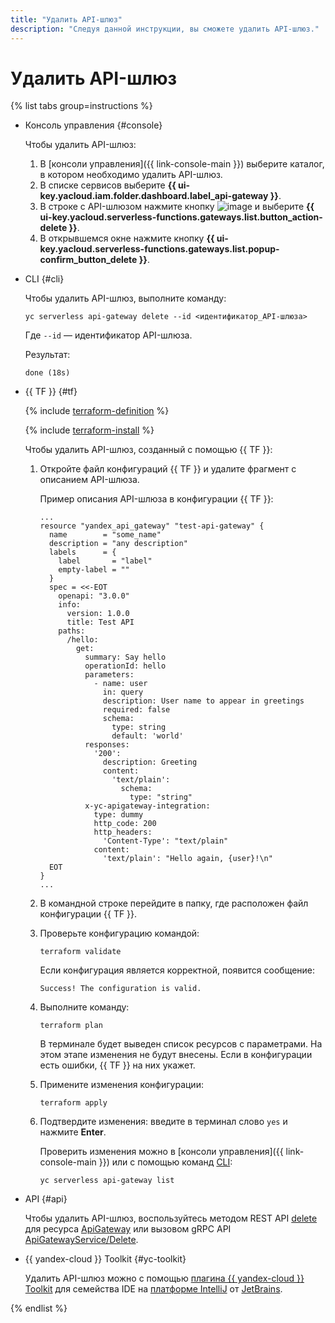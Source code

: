 ```yaml
---
title: "Удалить API-шлюз"
description: "Следуя данной инструкции, вы сможете удалить API-шлюз."
---
```


# Удалить API-шлюз

{% list tabs group=instructions %}

- Консоль управления {#console}
    
    Чтобы удалить API-шлюз:
    1. В [консоли управления]({{ link-console-main }}) выберите каталог, в котором необходимо удалить API-шлюз.
    1. В списке сервисов выберите **{{ ui-key.yacloud.iam.folder.dashboard.label_api-gateway }}**.
    1. В строке с API-шлюзом нажмите кнопку ![image](../../_assets/console-icons/ellipsis.svg) и выберите **{{ ui-key.yacloud.serverless-functions.gateways.list.button_action-delete }}**.
    1. В открывшемся окне нажмите кнопку **{{ ui-key.yacloud.serverless-functions.gateways.list.popup-confirm_button_delete }}**.

- CLI {#cli}

    Чтобы удалить API-шлюз, выполните команду: 

    ```
    yc serverless api-gateway delete --id <идентификатор_API-шлюза>
    ```

    Где `--id` — идентификатор API-шлюза.

    Результат:

    ```
    done (18s)
    ```
    
- {{ TF }} {#tf}

  {% include [terraform-definition](../../_tutorials/terraform-definition.md) %}

  {% include [terraform-install](../../_includes/terraform-install.md) %}

  Чтобы удалить API-шлюз, созданный с помощью {{ TF }}:

  1. Откройте файл конфигураций {{ TF }} и удалите фрагмент с описанием API-шлюза.

     Пример описания API-шлюза в конфигурации {{ TF }}:

     ```hcl
     ...
     resource "yandex_api_gateway" "test-api-gateway" {
       name        = "some_name"
       description = "any description"
       labels      = {
         label       = "label"
         empty-label = ""
       }
       spec = <<-EOT
         openapi: "3.0.0"
         info:
           version: 1.0.0
           title: Test API
         paths:
           /hello:
             get:
               summary: Say hello
               operationId: hello
               parameters:
                 - name: user
                   in: query
                   description: User name to appear in greetings
                   required: false
                   schema:
                     type: string
                     default: 'world'
               responses:
                 '200':
                   description: Greeting
                   content:
                     'text/plain':
                       schema:
                         type: "string"
               x-yc-apigateway-integration:
                 type: dummy
                 http_code: 200
                 http_headers:
                   'Content-Type': "text/plain"
                 content:
                   'text/plain': "Hello again, {user}!\n"
       EOT
     }
     ...
     ```

  1. В командной строке перейдите в папку, где расположен файл конфигурации {{ TF }}.

  1. Проверьте конфигурацию командой:

     ```
     terraform validate
     ```
     
     Если конфигурация является корректной, появится сообщение:
     
     ```
     Success! The configuration is valid.
     ```

  1. Выполните команду:

     ```
     terraform plan
     ```
  
     В терминале будет выведен список ресурсов с параметрами. На этом этапе изменения не будут внесены. Если в конфигурации есть ошибки, {{ TF }} на них укажет.

  1. Примените изменения конфигурации:

     ```
     terraform apply
     ```

  1. Подтвердите изменения: введите в терминал слово `yes` и нажмите **Enter**.

     Проверить изменения можно в [консоли управления]({{ link-console-main }}) или с помощью команд [CLI](../../cli/quickstart.md):

     ```
     yc serverless api-gateway list
     ```

- API {#api}

  Чтобы удалить API-шлюз, воспользуйтесь методом REST API [delete](../apigateway/api-ref/ApiGateway/delete.md) для ресурса [ApiGateway](../apigateway/api-ref/ApiGateway/index.md) или вызовом gRPC API [ApiGatewayService/Delete](../apigateway/api-ref/grpc/apigateway_service.md#Delete).


- {{ yandex-cloud }} Toolkit {#yc-toolkit}

  Удалить API-шлюз можно с помощью [плагина {{ yandex-cloud }} Toolkit](https://github.com/yandex-cloud/ide-plugin-jetbrains) для семейства IDE на [платформе IntelliJ](https://www.jetbrains.com/ru-ru/opensource/idea/) от [JetBrains](https://www.jetbrains.com/).


{% endlist %}
